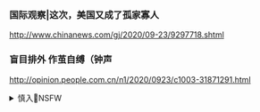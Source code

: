 ### 国际观察|这次，美国又成了孤家寡人
http://www.chinanews.com/gj/2020/09-23/9297718.shtml

### 盲目排外 作茧自缚（钟声
http://opinion.people.com.cn/n1/2020/0923/c1003-31871291.html

<details><summary>慎入🔞NSFW</summary>

Not Safe For Work
![](https://upload.wikimedia.org/wikipedia/commons/thumb/d/d3/Biohazard_Symbol_Specification.png/210px-Biohazard_Symbol_Specification.png)

<details><summary><b>风险自理Use At Your Own Risk🈲</summary>

### zg赢了！看到这一幕，美媒发出心酸感叹：巨大的胜利的象征
https://new.qq.com/omn/20200915/20200915A0IDIR00.html

### 谎言和欺骗战胜不了新冠病毒（钟声
http://paper.people.com.cn/rmrb/html/2020-09/17/nw.D110000renmrb_20200917_2-10.htm

### 揭安倍辞职的真正原因！可能是美z开战早期信号?
https://www.backchina.com/news/2020/08/31/706681.html

他也指出，安倍的辞职背后可能代表美国与日本的鹰派路线的大集结，也许可看成是美z开战的早期信号。

### 摊上事儿！胡xj要栽
https://video.creaders.net/2020/08/29/2261643.html

　　这篇来自自媒体打假公众号“汪眼观天下”的名为《假老虎的崛起》一文，通过运用随机抽样的统计方法对胡xj私人公众号进行了全景式的流量分析，揭示了了胡本人如何借助g媒以q谋私进而牟利。　

g家难道不是保护rm的铜墙铁壁！现在怎么成了rm是g家的铜墙铁壁！"、"最g指示：肉盾快去抗伤害！

</details>
</details>
